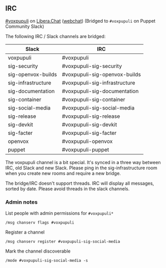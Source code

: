 ## IRC

[#voxpupuli](ircs://irc.libera.chat:6697/voxpupuli) on [Libera.Chat](https://libera.chat/) ([webchat](https://web.libera.chat/?#voxpupuli)) (Bridged to `#voxpupuli` on Puppet Community Slack)

The following IRC / Slack channels are bridged:

| Slack              | IRC                           |
| ------------------ | ----------------------------- |
| voxpupuli          | #voxpupuli                    |
| sig-security       | #voxpupuli-sig-security       |
| sig-openvox-builds | #voxpupuli-sig-openvox-builds |
| sig-infrastructure | #voxpupuli-sig-infrastructure |
| sig-documentation  | #voxpupuli-sig-documentation  |
| sig-container      | #voxpupuli-sig-container      |
| sig-social-media   | #voxpupuli-sig-social-media   |
| sig-release        | #voxpupuli-sig-release        |
| sig-devkit         | #voxpupuli-sig-devkit         |
| sig-facter         | #voxpupuli-sig-facter         |
| openvox            | #voxpupuli-openvox            |
| puppet             | #voxpupuli-puppet             |

The voxpupuli channel is a bit special.
It's synced in a three way between IRC, old Slack and new Slack.
Please ping in the sig-infrastructure room when you create new rooms and require a new bridge.

The bridge/IRC doesn't support threads.
IRC will display all messages, sorted by date.
Please avoid threads in the slack channels.

### Admin notes

List people with admin permissions for `#voxpupuli*`

```
/msg chanserv flags #voxpupuli
```

Register a channel

```
/msg chanserv register #voxpupuli-sig-social-media
```

Mark the channel discoverable

```
/mode #voxpupuli-sig-social-media -s
```
